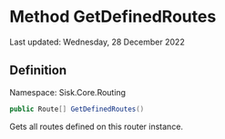 # Method GetDefinedRoutes
Last updated: Wednesday, 28 December 2022

## Definition
Namespace: Sisk.Core.Routing

```csharp
public Route[] GetDefinedRoutes()
```

Gets all routes defined on this router instance.

